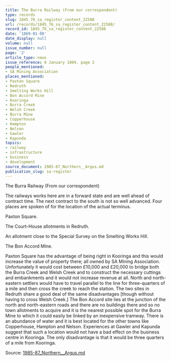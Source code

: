 ```yaml
---
title: The Burra Railway (From our correspondent)
type: records
slug: 1845_76_sa_register_content_22588
url: /records/1845_76_sa_register_content_22588/
record_id: 1845_76_sa_register_content_22588
date: '1869-01-08'
date_display: null
volume: null
issue_number: null
page: '2'
article_type: news
issue_reference: 8 January 1869, page 2
people_mentioned:
- SA Mining Association
places_mentioned:
- Paxton Square
- Redruth
- Smelting Works Hill
- Bon Accord Mine
- Kooringa
- Burra Creek
- Welsh Creek
- Burra Mine
- Copperhouse
- Hampton
- Nelson
- Gawler
- Kapunda
topics:
- railway
- infrastructure
- business
- development
source_document: 1985-87_Northern__Argus.md
publication_slug: sa-register
---
```


The Burra Railway (From our correspondent)

The railways works here are in a forward state and are well ahead of contract time.  The next contract to the south is not so well advanced.  Four places are spoken of for the location of the actual terminus.

Paxton Square.

The Court-House allotments in Redruth.

An allotment close to the Special Survey on the Smelting Works Hill.

The Bon Accord Mine.

Paxton Square has the advantage of being right in Kooringa and this would increase the value of property there; all owned by SA Mining Association.  Unfortunately it would cost between £10,000 and £20,000 to bridge both the Burra Creek and Welsh Creek and to construct the necessary cuttings and embankments and it would not increase revenue at all.  North and north-eastern settlers would have to travel parallel to the line for three-quarters of a mile and then cross the creek to reach the station.  The two sites in Redruth share a good deal of the same disadvantages [though without having to cross Welsh Creek.]  The Bon Accord site lies at the junction of the north and north-eastern roads and there are no buildings there and so no town allotments to acquire and it is the nearest possible spot for the Burra Mine to which it could easily be linked by an inexpensive tramway.  There is an abundance of water and it is best located for the other towns like Copperhouse, Hampton and Nelson.  Experiences at Gawler and Kapunda suggest that such a location would not have a bad effect on the business centre in Kooringa.  The only disadvantage is that it would be three quarters of a mile from Kooringa.

Source: [1985-87_Northern__Argus.md](/downloads/markdown/1985-87_Northern__Argus.md)
